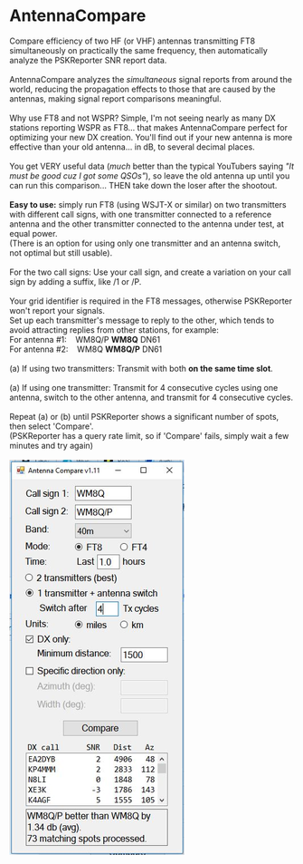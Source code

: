 # AntennaCompare
Compare efficiency of two HF (or VHF) antennas transmitting FT8 simultaneously on practically the same frequency, then automatically analyze the PSKReporter SNR report data.
<br><br>AntennaCompare analyzes the <i>simultaneous</i> signal reports from around the world, reducing the propagation effects to those that are caused by the antennas, making signal report comparisons meaningful.
<br><br>Why use FT8 and not WSPR? Simple, I'm not seeing nearly as many DX stations reporting WSPR as FT8... that makes AntennaCompare perfect for optimizing your new DX creation. You'll find out if your new antenna is more effective than your old antenna... in dB, to several decimal places.
<br><br>You get VERY useful data (<i>much</i> better than the typical YouTubers saying <i>"It must be good cuz I got some QSOs"</i>), so leave the old antenna up until you can run this comparison... THEN take down the loser after the shootout.
<br><br><b>Easy to use:</b> simply run FT8 (using WSJT-X or similar) on two transmitters with different call signs, with one transmitter connected to a reference antenna and the other transmitter connected to the antenna under test, at equal power.
<br>(There is an option for using only one transmitter and an antenna switch, not optimal but still usable).
<br><br>For the two call signs: Use your call sign, and create a variation on your call sign by adding a suffix, like /1 or /P.
<br><br>Your grid identifier is required in the FT8 messages, otherwise PSKReporter won't report your signals.
<br>Set up each transmitter's message to reply to the other, which tends to avoid attracting replies from other stations, for example:
<br>For antenna #1: &nbsp;&nbsp; WM8Q/P <b>WM8Q</b> DN61
<br>For antenna #2: &nbsp;&nbsp; WM8Q <b>WM8Q/P</b> DN61
<br><br>(a) If using two transmitters: Transmit with both <b>on the same time slot</b>.
<br><br>(a) If using one transmitter: Transmit for 4 consecutive cycles using one antenna, switch to the other antenna, and transmit for 4 consecutive cycles.
<br><br>Repeat (a) or (b) until PSKReporter shows a significant number of spots, then select 'Compare'.
<br>(PSKReporter has a query rate limit, so if 'Compare' fails, simply wait a few minutes and try again)
<br><br><img src="https://github.com/avantol/AntennaCompare/blob/main/AntennaCompare.JPG">
